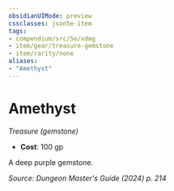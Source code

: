 ```yaml
---
obsidianUIMode: preview
cssclasses: json5e-item
tags:
- compendium/src/5e/xdmg
- item/gear/treasure-gemstone
- item/rarity/none
aliases: 
- "Amethyst"
---
```

# Amethyst
*Treasure (gemstone)*  


- **Cost**: 100 gp

A deep purple gemstone.

*Source: Dungeon Master's Guide (2024) p. 214*